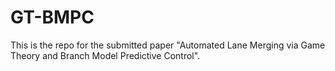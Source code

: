 # GT-BMPC
This is the repo for the submitted paper "Automated Lane Merging via Game Theory and Branch Model Predictive Control".
